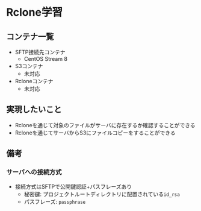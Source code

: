 # Rclone学習

## コンテナ一覧

- SFTP接続先コンテナ
    - CentOS Stream 8
- S3コンテナ
    - 未対応
- Rcloneコンテナ
    - 未対応

## 実現したいこと

- Rcloneを通じて対象のファイルがサーバに存在するか確認することができる
- Rcloneを通じてサーバからS3にファイルコピーをすることができる

## 備考

### サーバへの接続方式

- 接続方式はSFTPで公開鍵認証+パスフレーズあり
    - 秘密鍵: プロジェクトルートディレクトリに配置されている`id_rsa`
    - パスフレーズ: `passphrase`
